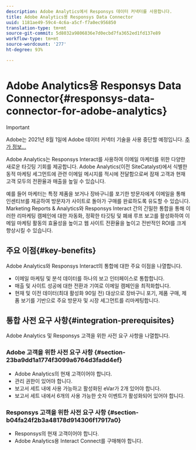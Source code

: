 ```yaml
---
description: Adobe Analytics에서 Responsys 데이터 커넥터를 사용합니다.
title: Adobe Analytics용 Responsys Data Connector
uuid: 1181ae49-59c4-4c6a-a5cf-f7a0ec956850
translation-type: tm+mt
source-git-commit: 5d8032a9806836e7d0ecbd7fa3652ed1fd137e89
workflow-type: tm+mt
source-wordcount: '277'
ht-degree: 93%

---
```



# Adobe Analytics용 Responsys Data Connector{#responsys-data-connector-for-adobe-analytics}

>[!IMPORTANT]
>
>Adobe는 2021년 8월 1일에 Adobe 데이터 커넥터 기술을 사용 중단할 예정입니다. [추가 정보...](/help/import/data-connectors/data-connectors-eol.md)

Adobe Analytics는 Responsys Interact를 사용하여 이메일 마케터를 위한 다양한 새로운 타깃팅 기회를 제공합니다. Adobe Analytics(이전 SiteCatalyst)에서 식별한 동적 마케팅 세그먼트에 관련 이메일 메시지를 적시에 전달함으로써 잠재 고객과 현재 고객 모두의 전환율과 매출을 높일 수 있습니다.

예를 들어 마케터는 특정 제품을 보거나 장바구니를 포기한 방문자에게 이메일을 통해 인센티브를 제공하여 방문자가 사이트로 돌아가 구매를 완료하도록 유도할 수 있습니다. Marketing Reports &amp; Analytics와 Responsys Interact 간의 긴밀한 통합을 통해 이러한 리마케팅 캠페인에 대한 자동화, 정확한 타깃팅 및 폐쇄 루프 보고를 활성화하여 이메일 마케팅 활동의 효율성을 높이고 웹 사이트 전환율을 높이고 전반적인 ROI를 크게 향상시킬 수 있습니다.

## 주요 이점{#key-benefits}

Adobe Analytics와 Responsys Interact의 통합에 대한 주요 이점을 나열합니다.

* 이메일 마케팅 및 분석 데이터를 하나의 보고 인터페이스로 통합합니다.
* 매출 및 사이트 성공에 대한 전환과 기여로 이메일 캠페인을 최적화합니다.
* 현재 및 이전 데이터(최대 활성화 90일 전) 대상으로 장바구니 포기, 제품 구매, 제품 보기를 기반으로 주요 방문자 및 시장 세그먼트를 리마케팅합니다.

## 통합 사전 요구 사항{#integration-prerequisites}

Adobe Analytics 및 Responsys 고객을 위한 사전 요구 사항을 나열합니다.

### Adobe 고객을 위한 사전 요구 사항 {#section-23ba9dd1a1774f3099a6764d3fadd4ef}

* Adobe Analytics의 현재 고객이어야 합니다.
* 관리 권한이 있어야 합니다.
* 보고서 세트 내에 사용 가능하고 활성화된 eVar가 2개 있어야 합니다.
* 보고서 세트 내에서 6개의 사용 가능한 숫자 이벤트가 활성화되어 있어야 합니다.

### Responsys 고객을 위한 사전 요구 사항 {#section-b04fa24f2b3a48178d914306f17917a0}

* Responsys의 현재 고객이어야 합니다.
* Adobe Analytics용 Interact Connect를 구매해야 합니다.
